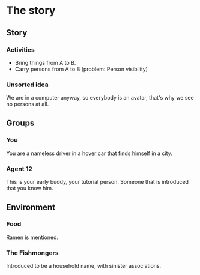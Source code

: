 # The story

## Story

### Activities

- Bring things from A to B.
- Carry persons from A to B (problem: Person visibility)

### Unsorted idea

We are in a computer anyway, so everybody is an avatar, that's why we see no persons
at all.



## Groups

### You

You are a nameless driver in a hover car that finds himself in a city.

### Agent 12

This is your early buddy, your tutorial person. Someone that is introduced that
you know him.

## Environment

### Food

Ramen is mentioned.

### The Fishmongers

Introduced to be a household name, with sinister associations.
